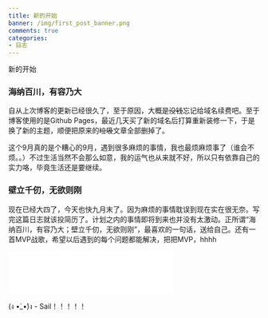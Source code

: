 ```yaml
---
title: 新的开始
banner: /img/first_post_banner.png
comments: true
categories:
- 日志
---
```

新的开始

### 海纳百川，有容乃大

自从上次博客的更新已经很久了，至于原因，大概是~~没钱~~忘记给域名续费吧。至于博客使用的是Github Pages，最近几天买了新的域名后打算重新装修一下，于是换了新的主题，顺便把原来的~~垃圾~~文章全部删掉了。
<!-- more -->
这个9月真的是个糟心的9月，遇到很多麻烦的事情，我也最烦麻烦事了（谁会不烦。。）不过生活当然不会那么如意，我的运气也从来就不好，所以只有依靠自己的实力咯，毕竟生活还是要继续。

### 壁立千仞，无欲则刚

现在已经大四了，今天也快九月末了。因为麻烦的事情耽误到现在实在很无奈。写完这篇日志就该投简历了。计划之内的事情即将到来也并没有太激动。正所谓“海纳百川，有容乃大；壁立千仞，无欲则刚”，最喜欢的一句话，送给自己。还有一首MVP战歌，希望以后遇到的每个问题都能解决，把把MVP，hhhh
<iframe frameborder="no" border="0" marginwidth="0" marginheight="0" width=330 height=86 src="//music.163.com/outchain/player?type=2&id=3935191&auto=0&height=66"></iframe>

(ง •̀_•́)ง - Sail！！！！！